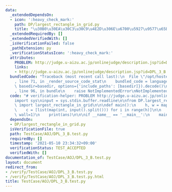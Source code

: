 ```yaml
---
data:
  _extendedDependsOn:
  - icon: ':heavy_check_mark:'
    path: DP/largest_rectangle_in_grid.py
    title: "\u30B0\u30EA\u30C3\u30C9\u4E2D\u306E\u6700\u5927\u9577\u65B9\u5F62"
  _extendedRequiredBy: []
  _extendedVerifiedWith: []
  _isVerificationFailed: false
  _pathExtension: py
  _verificationStatusIcon: ':heavy_check_mark:'
  attributes:
    PROBLEM: http://judge.u-aizu.ac.jp/onlinejudge/description.jsp?id=DPL_3_B
    links:
    - http://judge.u-aizu.ac.jp/onlinejudge/description.jsp?id=DPL_3_B
  bundledCode: "Traceback (most recent call last):\n  File \"/opt/hostedtoolcache/Python/3.10.4/x64/lib/python3.10/site-packages/onlinejudge_verify/documentation/build.py\"\
    , line 71, in _render_source_code_stat\n    bundled_code = language.bundle(stat.path,\
    \ basedir=basedir, options={'include_paths': [basedir]}).decode()\n  File \"/opt/hostedtoolcache/Python/3.10.4/x64/lib/python3.10/site-packages/onlinejudge_verify/languages/python.py\"\
    , line 96, in bundle\n    raise NotImplementedError\nNotImplementedError\n"
  code: "# verification-helper: PROBLEM http://judge.u-aizu.ac.jp/onlinejudge/description.jsp?id=DPL_3_B\n\
    import sys\ninput = sys.stdin.buffer.readline\n\nfrom DP.largest_rectangle_in_grid\
    \ import largest_rectangle_in_grid\n\n\ndef main():\n    h, w = map(int, input().split())\n\
    \    c = [list(map(int, input().split())) for i in range(h)]\n\n    ans = largest_rectangle_in_grid(c,\
    \ wall=1)\n    print(ans)\n\n\nif __name__ == '__main__':\n    main()\n"
  dependsOn:
  - DP/largest_rectangle_in_grid.py
  isVerificationFile: true
  path: TestCase/AOJ/DPL_3_B.test.py
  requiredBy: []
  timestamp: '2021-05-10 23:34:32+09:00'
  verificationStatus: TEST_ACCEPTED
  verifiedWith: []
documentation_of: TestCase/AOJ/DPL_3_B.test.py
layout: document
redirect_from:
- /verify/TestCase/AOJ/DPL_3_B.test.py
- /verify/TestCase/AOJ/DPL_3_B.test.py.html
title: TestCase/AOJ/DPL_3_B.test.py
---
```

